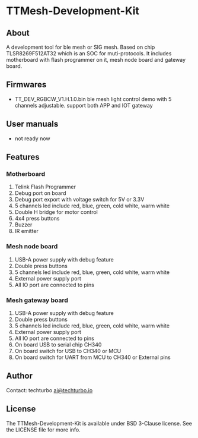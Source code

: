 # TTMesh-Development-Kit

## About

A development tool for ble mesh or SIG mesh. Based on chip TLSR8269F512AT32 which is an SOC for muti-protocols. It includes motherboard with flash programmer on it, mesh node board and gateway board.

## Firmwares
* TT_DEV_RGBCW_V1.H.1.0.bin
  ble mesh light control demo with 5 channels adjustable.
  support both APP and IOT gateway

## User manuals
* not ready now

## Features
### Motherboard
1. Telink Flash Programmer
2. Debug port on board
3. Debug port export with voltage switch for 5V or 3.3V
4. 5 channels led include red, blue, green, cold white, warm white
5. Double H bridge for motor control
6. 4x4 press buttons
7. Buzzer
8. IR emitter

### Mesh node board
1. USB-A power supply with debug feature
2. Double press buttons
3. 5 channels led include red, blue, green, cold white, warm white
4. External power supply port
5. All IO port are connected to pins

### Mesh gateway board
1. USB-A power supply with debug feature
2. Double press buttons
3. 5 channels led include red, blue, green, cold white, warm white
4. External power supply port
5. All IO port are connected to pins
6. On board USB to serial chip CH340
7. On board switch for USB to CH340 or MCU
8. On board switch for UART from MCU to CH340 or External pins

## Author

Contact: techturbo <ai@techturbo.io>

## License

The TTMesh-Development-Kit is available under BSD 3-Clause license. See the LICENSE file for more info.
